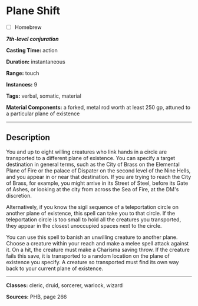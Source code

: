 # Plane Shift

- [ ] Homebrew

***7th-level conjuration***

**Casting Time:** action

**Duration:** instantaneous

**Range:** touch

**Instances:** 9

**Tags:** verbal, somatic, material

**Material Components:** a forked, metal rod worth at least 250 gp, attuned to a particular plane of existence

---

## Description
You and up to eight willing creatures who link hands in a circle are transported to a different plane of existence.
You can specify a target destination in general terms, such as the City of Brass on the Elemental Plane of Fire or the palace of Dispater on the second level of the Nine Hells, and you appear in or near that destination.
If you are trying to reach the City of Brass, for example, you might arrive in its Street of Steel, before its Gate of Ashes, or looking at the city from across the Sea of Fire, at the DM's discretion.

Alternatively, if you know the sigil sequence of a teleportation circle on another plane of existence, this spell can take you to that circle.
If the teleportation circle is too small to hold all the creatures you transported, they appear in the closest unoccupied spaces next to the circle.

You can use this spell to banish an unwilling creature to another plane.
Choose a creature within your reach and make a melee spell attack against it.
On a hit, the creature must make a Charisma saving throw.
If the creature fails this save, it is transported to a random location on the plane of existence you specify.
A creature so transported must find its own way back to your current plane of existence.

---

**Classes:** cleric, druid, sorcerer, warlock, wizard

**Sources:** PHB, page 266

